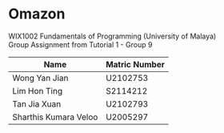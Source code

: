 # Omazon  
WIX1002 Fundamentals of Programming (University of Malaya)  
Group Assignment from Tutorial 1 - Group 9  

|          Name          | Matric Number |
| ---------------------- | ------------- |
| Wong Yan Jian          | U2102753      |
| Lim Hon Ting           | S2114212      |
| Tan Jia Xuan           | U2102793      |
| Sharthis Kumara Veloo  | U2005297      |
